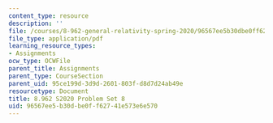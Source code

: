 ```yaml
---
content_type: resource
description: ''
file: /courses/8-962-general-relativity-spring-2020/96567ee5b30dbe0ff62741e573e6e570_MIT8_962S20_pset08.pdf
file_type: application/pdf
learning_resource_types:
- Assignments
ocw_type: OCWFile
parent_title: Assignments
parent_type: CourseSection
parent_uid: 95ce199d-3d9d-2601-803f-d8d7d24ab49e
resourcetype: Document
title: 8.962 S2020 Problem Set 8
uid: 96567ee5-b30d-be0f-f627-41e573e6e570
---
```


